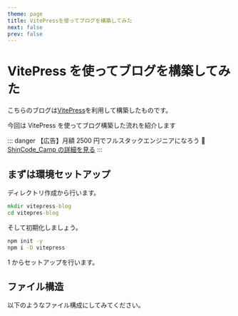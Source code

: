 ```yaml
---
theme: page
title: VitePressを使ってブログを構築してみた
next: false
prev: false
---
```


# VitePress を使ってブログを構築してみた

こちらのブログは[VitePress](https://vitepress.dev/)を利用して構築したものです。

今回は VitePress を使ってブログ構築した流れを紹介します

<!-- ::: info 参考サイト 📝

- [ブログサイトを VitePress へ移行した](https://nshmura.com/posts/migration-to-vitepress/)

- [ブログを書くための MarkDown リスト](https://vitepress.dev/guide/markdown)
  ::: -->

::: danger 【広告】月額 2500 円でフルスタックエンジニアになろう :dog:
[ShinCode_Camp の詳細を見る](https://code-s-school-5bc2.thinkific.com/bundles/shincode-camp)
:::

## まずは環境セットアップ

ディレクトリ作成から行います。

```cmd
mkdir vitepress-blog
cd vitepres-blog
```

そして初期化しましょう。

```cmd
npm init -y
npm i -D vitepress
```

1 からセットアップを行います。

## ファイル構造

以下のようなファイル構成にしてみてください。
